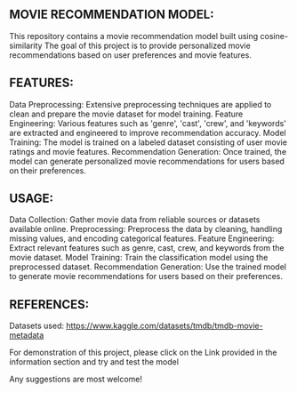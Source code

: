 MOVIE RECOMMENDATION MODEL:
---------------------------

This repository contains a movie recommendation model built using cosine-similarity
The goal of this project is to provide personalized movie recommendations based on user preferences and movie features.

FEATURES:
---------

Data Preprocessing: Extensive preprocessing techniques are applied to clean and prepare the movie dataset for model training.
Feature Engineering: Various features such as 'genre', 'cast', 'crew', and 'keywords' are extracted and engineered to improve recommendation accuracy.
Model Training: The model is trained on a labeled dataset consisting of user movie ratings and movie features.
Recommendation Generation: Once trained, the model can generate personalized movie recommendations for users based on their preferences.

USAGE:
------

Data Collection: Gather movie data from reliable sources or datasets available online.
Preprocessing: Preprocess the data by cleaning, handling missing values, and encoding categorical features.
Feature Engineering: Extract relevant features such as genre, cast, crew, and keywords from the movie dataset.
Model Training: Train the classification model using the preprocessed dataset.
Recommendation Generation: Use the trained model to generate movie recommendations for users based on their preferences.

REFERENCES:
------------
Datasets used: https://www.kaggle.com/datasets/tmdb/tmdb-movie-metadata


For demonstration of this project, please click on the Link provided in the information section and try and test the model

Any suggestions are most welcome!
